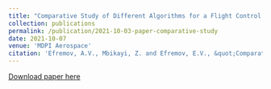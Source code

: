 ```yaml
---
title: "Comparative Study of Different Algorithms for a Flight Control System Design and the Potentiality of Their Integration with a Sidestick."
collection: publications
permalink: /publication/2021-10-03-paper-comparative-study
date: 2021-10-07
venue: 'MDPI Aerospace'
citation: 'Efremov, A.V., Mbikayi, Z. and Efremov, E.V., &quot;Comparative study of different algorithms for a flight control system design and the potentiality of their integration with a sidestick.&quot; <i> Aerospace</i>, 8(10), p.290, 2021.'
---
```


[Download paper here](https://zmbikayi.github.io/files/aerospace-08-00290-v2.pdf)

